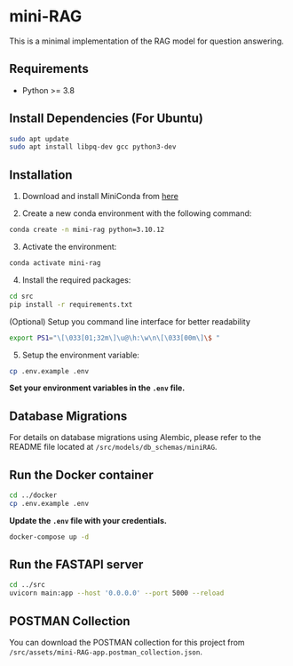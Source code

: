 # mini-RAG

This is a minimal implementation of the RAG model for question answering.

## Requirements

- Python >= 3.8

## Install Dependencies (For Ubuntu)

```bash
sudo apt update
sudo apt install libpq-dev gcc python3-dev
```

## Installation

1. Download and install MiniConda from [here](https://docs.anaconda.com/miniconda/#quick-command-line-install)

2. Create a new conda environment with the following command:

```bash
conda create -n mini-rag python=3.10.12
```

3. Activate the environment:

```bash
conda activate mini-rag
```

4. Install the required packages:

```bash
cd src
pip install -r requirements.txt
```

(Optional) Setup you command line interface for better readability

```bash
export PS1="\[\033[01;32m\]\u@\h:\w\n\[\033[00m\]\$ "
```

5. Setup the environment variable:

```bash
cp .env.example .env
```

**Set your environment variables in the `.env` file.**

## Database Migrations

For details on database migrations using Alembic, please refer to the README file located at `/src/models/db_schemas/miniRAG`.

## Run the Docker container

```bash
cd ../docker
cp .env.example .env
```

**Update the `.env` file with your credentials.**

```bash
docker-compose up -d
```

## Run the FASTAPI server

```bash
cd ../src
uvicorn main:app --host '0.0.0.0' --port 5000 --reload
```

## POSTMAN Collection

You can download the POSTMAN collection for this project from `/src/assets/mini-RAG-app.postman_collection.json`.
